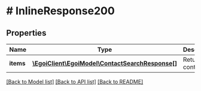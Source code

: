 # # InlineResponse200

## Properties

Name | Type | Description | Notes
------------ | ------------- | ------------- | -------------
**items** | [**\EgoiClient\EgoiModel\ContactSearchResponse[]**](ContactSearchResponse.md) | Returned contacts | [optional] 

[[Back to Model list]](../../README.md#documentation-for-models) [[Back to API list]](../../README.md#documentation-for-api-endpoints) [[Back to README]](../../README.md)



